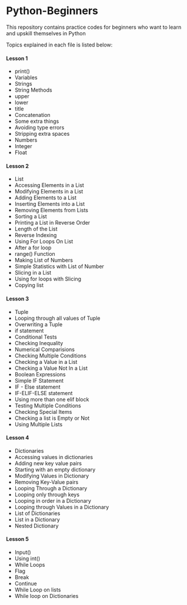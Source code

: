 # Python-Beginners
This repository contains practice codes for beginners who want to learn and upskill themselves in Python

Topics explained in each file is listed below:   

#### Lesson 1  
   - print()  
   - Variables  
   - Strings  
   - String Methods  
   - upper  
   - lower  
   - title  
   - Concatenation  
   - Some extra things  
   - Avoiding type errors  
   - Stripping extra spaces  
   - Numbers  
   - Integer  
   - Float  

#### Lesson 2  
   - List  
   - Accessing Elements in a List  
   - Modifying Elements in a List  
   - Adding Elements to a List  
   - Inserting Elements into a List  
   - Removing Elements from Lists  
   - Sorting a List  
   - Printing a List in Reverse Order  
   - Length of the List  
   - Reverse Indexing  
   - Using For Loops On List  
   - After a for loop  
   - range() Function  
   - Making List of Numbers  
   - Simple Statistics with List of Number  
   - Slicing in a List  
   - Using for loops with Slicing  
   - Copying list  

#### Lesson 3
   - Tuple  
   - Looping through all values of Tuple  
   - Overwriting a Tuple  
   - if statement  
   - Conditional Tests  
   - Checking Inequality  
   - Numerical Comparisions  
   - Checking Multiple Conditions  
   - Checking a Value in a List  
   - Checking a Value Not In a List  
   - Boolean Expressions  
   - Simple IF Statement  
   - IF - Else statement  
   - IF-ELIF-ELSE statement  
   - Using more than one elif block  
   - Testing Multiple Conditions  
   - Checking Special Items  
   - Checking a list is Empty or Not  
   - Using Multiple Lists  

#### Lesson 4  
   - Dictionaries
   - Accessing values in dictionaries
   - Adding new key value pairs
   -  Starting with an empty dictionary
   -  Modifying Values in Dictionary
   -  Removing Key-Value pairs
   -  Looping Through a Dictionary
   -  Looping only through keys
   -  Looping in order in a Dictionary
   -  Looping through Values in a Dictionary
   -  List of Dictionaries
   -  List in a Dictionary
   -  Nested Dictionary

#### Lesson 5
   - Input()  
   - Using int()  
   - While Loops  
   - Flag  
   - Break  
   - Continue  
   - While Loop on lists  
   - While loop on Dictionaries  
